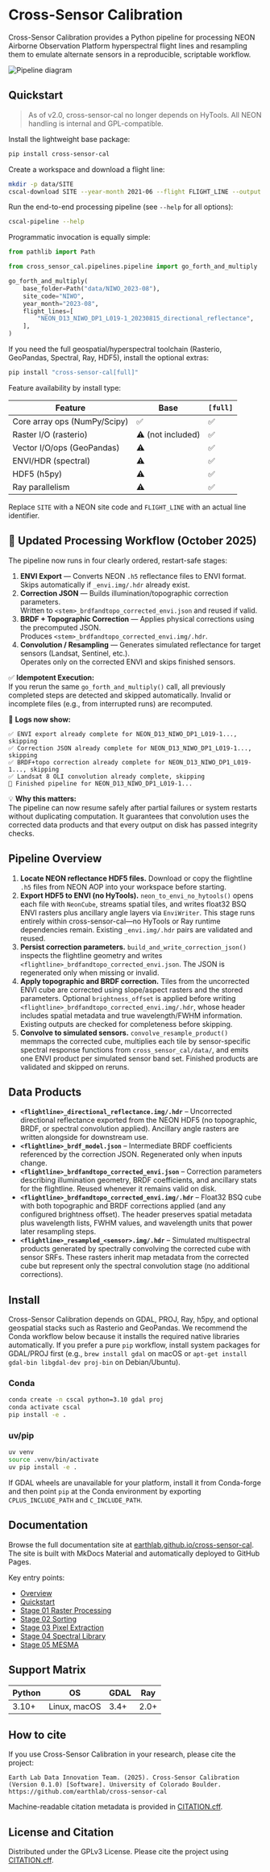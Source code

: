 # Cross-Sensor Calibration

Cross-Sensor Calibration provides a Python pipeline for processing NEON Airborne Observation Platform hyperspectral flight lines and resampling them to emulate alternate sensors in a reproducible, scriptable workflow.

![Pipeline diagram](docs/img/pipeline.png)

## Quickstart

> As of v2.0, cross-sensor-cal no longer depends on HyTools. All NEON handling is internal and GPL-compatible.

Install the lightweight base package:

```bash
pip install cross-sensor-cal
```

Create a workspace and download a flight line:

```bash
mkdir -p data/SITE
cscal-download SITE --year-month 2021-06 --flight FLIGHT_LINE --output data
```

Run the end-to-end processing pipeline (see `--help` for all options):

```bash
cscal-pipeline --help
```

Programmatic invocation is equally simple:

```python
from pathlib import Path

from cross_sensor_cal.pipelines.pipeline import go_forth_and_multiply

go_forth_and_multiply(
    base_folder=Path("data/NIWO_2023-08"),
    site_code="NIWO",
    year_month="2023-08",
    flight_lines=[
        "NEON_D13_NIWO_DP1_L019-1_20230815_directional_reflectance",
    ],
)
```

If you need the full geospatial/hyperspectral toolchain (Rasterio, GeoPandas, Spectral, Ray, HDF5),
install the optional extras:

```bash
pip install "cross-sensor-cal[full]"
```

Feature availability by install type:

| Feature | Base | `[full]` |
|---|---|---|
| Core array ops (NumPy/Scipy) | ✅ | ✅ |
| Raster I/O (rasterio) | ⚠️ (not included) | ✅ |
| Vector I/O/ops (GeoPandas) | ⚠️ | ✅ |
| ENVI/HDR (spectral) | ⚠️ | ✅ |
| HDF5 (h5py) | ⚠️ | ✅ |
| Ray parallelism | ⚠️ | ✅ |

Replace `SITE` with a NEON site code and `FLIGHT_LINE` with an actual line identifier.

## 🚀 Updated Processing Workflow (October 2025)

The pipeline now runs in four clearly ordered, restart-safe stages:

1. **ENVI Export** — Converts NEON `.h5` reflectance files to ENVI format.  
   Skips automatically if `_envi.img/.hdr` already exist.
2. **Correction JSON** — Builds illumination/topographic correction parameters.  
   Written to `<stem>_brdfandtopo_corrected_envi.json` and reused if valid.
3. **BRDF + Topographic Correction** — Applies physical corrections using the precomputed JSON.  
   Produces `<stem>_brdfandtopo_corrected_envi.img/.hdr`.
4. **Convolution / Resampling** — Generates simulated reflectance for target sensors (Landsat, Sentinel, etc.).  
   Operates only on the corrected ENVI and skips finished sensors.

✅ **Idempotent Execution:**  
If you rerun the same `go_forth_and_multiply()` call, all previously completed steps are detected and skipped automatically. Invalid or incomplete files (e.g., from interrupted runs) are recomputed.

📜 **Logs now show:**
```
✅ ENVI export already complete for NEON_D13_NIWO_DP1_L019-1..., skipping
✅ Correction JSON already complete for NEON_D13_NIWO_DP1_L019-1..., skipping
✅ BRDF+topo correction already complete for NEON_D13_NIWO_DP1_L019-1..., skipping
✅ Landsat 8 OLI convolution already complete, skipping
🎉 Finished pipeline for NEON_D13_NIWO_DP1_L019-1...
```

💡 **Why this matters:**  
The pipeline can now resume safely after partial failures or system restarts without duplicating computation. It guarantees that convolution uses the corrected data products and that every output on disk has passed integrity checks.

## Pipeline Overview

1. **Locate NEON reflectance HDF5 files.** Download or copy the flightline `.h5` files from NEON AOP into your workspace before starting.
2. **Export HDF5 to ENVI (no HyTools).** `neon_to_envi_no_hytools()` opens each file with `NeonCube`, streams spatial tiles, and writes float32 BSQ ENVI rasters plus ancillary angle layers via `EnviWriter`. This stage runs entirely within cross-sensor-cal—no HyTools or Ray runtime dependencies remain. Existing `_envi.img/.hdr` pairs are validated and reused.
3. **Persist correction parameters.** `build_and_write_correction_json()` inspects the flightline geometry and writes `<flightline>_brdfandtopo_corrected_envi.json`. The JSON is regenerated only when missing or invalid.
4. **Apply topographic and BRDF correction.** Tiles from the uncorrected ENVI cube are corrected using slope/aspect rasters and the stored parameters. Optional `brightness_offset` is applied before writing `<flightline>_brdfandtopo_corrected_envi.img/.hdr`, whose header includes spatial metadata and true wavelength/FWHM information. Existing outputs are checked for completeness before skipping.
5. **Convolve to simulated sensors.** `convolve_resample_product()` memmaps the corrected cube, multiplies each tile by sensor-specific spectral response functions from `cross_sensor_cal/data/`, and emits one ENVI product per simulated sensor band set. Finished products are validated and skipped on reruns.

## Data Products

- **`<flightline>_directional_reflectance.img/.hdr`** – Uncorrected directional reflectance exported from the NEON HDF5 (no topographic, BRDF, or spectral convolution applied). Ancillary angle rasters are written alongside for downstream use.
- **`<flightline>_brdf_model.json`** – Intermediate BRDF coefficients referenced by the correction JSON. Regenerated only when inputs change.
- **`<flightline>_brdfandtopo_corrected_envi.json`** – Correction parameters describing illumination geometry, BRDF coefficients, and ancillary stats for the flightline. Reused whenever it remains valid on disk.
- **`<flightline>_brdfandtopo_corrected_envi.img/.hdr`** – Float32 BSQ cube with both topographic and BRDF corrections applied (and any configured brightness offset). The header preserves spatial metadata plus wavelength lists, FWHM values, and wavelength units that power later resampling steps.
- **`<flightline>_resampled_<sensor>.img/.hdr`** – Simulated multispectral products generated by spectrally convolving the corrected cube with sensor SRFs. These rasters inherit map metadata from the corrected cube but represent only the spectral convolution stage (no additional corrections).

## Install

Cross-Sensor Calibration depends on GDAL, PROJ, Ray, h5py, and optional geospatial stacks such as Rasterio and GeoPandas. We recommend the Conda workflow below because it installs the required native libraries automatically. If you prefer a pure `pip` workflow, install system packages for GDAL/PROJ first (e.g., `brew install gdal` on macOS or `apt-get install gdal-bin libgdal-dev proj-bin` on Debian/Ubuntu).

### Conda

```bash
conda create -n cscal python=3.10 gdal proj
conda activate cscal
pip install -e .
```

### uv/pip

```bash
uv venv
source .venv/bin/activate
uv pip install -e .
```

If GDAL wheels are unavailable for your platform, install it from Conda-forge and then point `pip` at the Conda environment by exporting `CPLUS_INCLUDE_PATH` and `C_INCLUDE_PATH`.

## Documentation

Browse the full documentation site at
[earthlab.github.io/cross-sensor-cal](https://earthlab.github.io/cross-sensor-cal).
The site is built with MkDocs Material and automatically deployed to GitHub
Pages.

Key entry points:

- [Overview](docs/overview.md)
- [Quickstart](docs/quickstart.md)
- [Stage 01 Raster Processing](docs/stage-01-raster-processing.md)
- [Stage 02 Sorting](docs/stage-02-sorting.md)
- [Stage 03 Pixel Extraction](docs/stage-03-pixel-extraction.md)
- [Stage 04 Spectral Library](docs/stage-04-spectral-library.md)
- [Stage 05 MESMA](docs/stage-05-mesma.md)

## Support Matrix

| Python | OS            | GDAL | Ray |
|--------|---------------|------|-----|
| 3.10+  | Linux, macOS  | 3.4+ | 2.0+ |

## How to cite

If you use Cross-Sensor Calibration in your research, please cite the project:

```
Earth Lab Data Innovation Team. (2025). Cross-Sensor Calibration (Version 0.1.0) [Software]. University of Colorado Boulder. https://github.com/earthlab/cross-sensor-cal
```

Machine-readable citation metadata is provided in [CITATION.cff](CITATION.cff).

## License and Citation

Distributed under the GPLv3 License. Please cite the project using [CITATION.cff](CITATION.cff).


